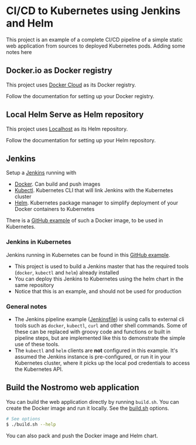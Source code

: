 # CI/CD to Kubernetes using Jenkins and Helm
This project is an example of a complete CI/CD pipeline of a simple static web application from sources to deployed Kubernetes pods.
Adding some notes here
## Docker.io as Docker registry
This project uses [Docker Cloud](https://cloud.docker.com) as its Docker registry.

Follow the documentation for setting up your Docker registry.

## Local Helm Serve as Helm repository
This project uses [Localhost](http://localhost:8338) as its Helm repository.

Follow the documentation for setting up your Helm repository.

## Jenkins
Setup a [Jenkins](https://jenkins.io/) running with
- [Docker](https://www.docker.com/). Can build and push images
- [Kubectl](https://kubernetes.io/). Kubernetes CLI that will link Jenkins with the Kubernetes cluster
- [Helm](https://helm.sh/). Kubernetes package manager to simplify deployment of your Docker containers to Kubernetes

There is a [GitHub example](https://github.com/mmaheu/jenkins-k8s) of such a Docker image, to be used in Kubernetes.

### Jenkins in Kubernetes
Jenkins running in Kubernetes can be found in this [GitHub example](https://github.com/eldada/jenkins-in-kubernetes).
- This project is used to build a Jenkins master that has the required tools (`docker`, `kubectl` and `helm`) already installed
- You can deploy this Jenkins to Kubernetes using the helm chart in the same repository
- Notice that this is an example, and should not be used for production

### General notes
- The Jenkins pipeline example ([Jenkinsfile](Jenkinsfile)) is using calls to external cli tools such as `docker`, `kubectl`, `curl` and other shell commands.
Some of these can be replaced with groovy code and functions or built in pipeline steps, but are implemented like this to demonstrate the simple use of these tools.
- The `kubectl` and `helm` clients are **not** configured in this example. It's assumed the Jenkins instance is pre-configured, or run it in your Kubernetes cluster,
where it picks up the local pod credentials to access the Kubernetes API.

## Build the Nostromo web application
You can build the web application directly by running `build.sh`. You can create the Docker image and run it locally. See the [build.sh](build.sh) options.
```bash
# See options
$ ./build.sh --help
```

You can also pack and push the Docker image and Helm chart.
